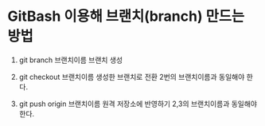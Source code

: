 # GitBash 이용해 브랜치(branch) 만드는 방법

1. git branch 브랜치이름 
브랜치 생성

2. git checkout 브랜치이름 
생성한 브랜치로 전환
2번의 브랜치이름과 동일해야 한다.

3. git push origin 브랜치이름 
원격 저장소에 반영하기
2,3의 브랜치이름과 동일해야 한다.
